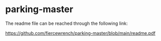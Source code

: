 # parking-master

The readme file can be reached through the following link:

https://github.com/fiercewrench/parking-master/blob/main/readme.pdf
